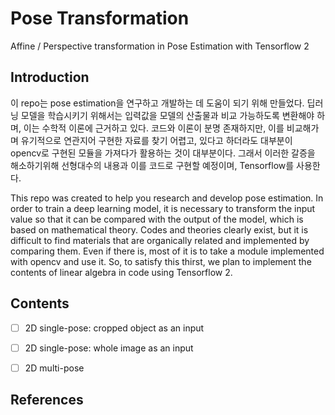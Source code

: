 # Pose Transformation
Affine / Perspective transformation in Pose Estimation with Tensorflow 2

## Introduction
이 repo는 pose estimation을 연구하고 개발하는 데 도움이 되기 위해 만들었다.
딥러닝 모델을 학습시키기 위해서는 입력값을 모델의 산출물과 비교 가능하도록 변환해야 하며, 이는 수학적 이론에 근거하고 있다.
코드와 이론이 분명 존재하지만, 이를 비교해가며 유기적으로 연관지어 구현한 자료를 찾기 어렵고,
있다고 하더라도 대부분이 opencv로 구현된 모듈을 가져다가 활용하는 것이 대부분이다.
그래서 이러한 갈증을 해소하기위해 선형대수의 내용과 이를 코드로 구현할 예정이며, Tensorflow를 사용한다.

This repo was created to help you research and develop pose estimation.
In order to train a deep learning model, 
it is necessary to transform the input value so that it can be compared with the output of the model, which is based on mathematical theory.
Codes and theories clearly exist, but it is difficult to find materials that are organically related and implemented by comparing them.
Even if there is, most of it is to take a module implemented with opencv and use it.
So, to satisfy this thirst, we plan to implement the contents of linear algebra in code using Tensorflow 2.

## Contents
- [ ] 2D single-pose: cropped object as an input
- [ ] 2D single-pose: whole image as an input
- [ ] 2D multi-pose


## References
